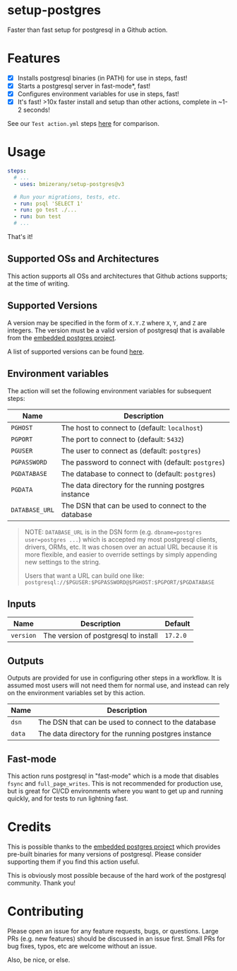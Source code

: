 # setup-postgres

Faster than fast setup for postgresql in a Github action.

# Features

- [x] Installs postgresql binaries (in PATH) for use in steps, fast!
- [x] Starts a postgresql server in fast-mode*, fast!
- [x] Configures environment variables for use in steps, fast!
- [x] It's fast! >10x faster install and setup than other actions, complete in ~1-2 seconds!

See our `Test action.yml` steps [here](https://github.com/bmizerany/setup-postgres/actions) for comparison.

# Usage

```yaml
steps:
  # ...
  - uses: bmizerany/setup-postgres@v3

  # Run your migrations, tests, etc.
  - run: psql 'SELECT 1'
  - run: go test ./...
  - run: bun test
  # ...
```

That's it!

## Supported OSs and Architectures

This action supports all OSs and architectures that Github actions supports; at
the time of writing.

## Supported Versions

A version may be specified in the form of `X.Y.Z` where `X`, `Y`, and `Z` are
integers. The version must be a valid version of postgresql that is available
from the [embedded postgres project](https://github.com/zonkyio/embedded-postgres).

A list of supported versions can be found [here](https://repo1.maven.org/maven2/io/zonky/test/postgres/embedded-postgres-binaries-linux-amd64/).

## Environment variables

The action will set the following environment variables for subsequent steps:

| Name | Description |
| --- | --- |
| `PGHOST` | The host to connect to (default: `localhost`) |
| `PGPORT` | The port to connect to (default: `5432`) |
| `PGUSER` | The user to connect as (default: `postgres`) |
| `PGPASSWORD` | The password to connect with (default: `postgres`) |
| `PGDATABASE` | The database to connect to (default: `postgres`) |
| `PGDATA` | The data directory for the running postgres instance |
| `DATABASE_URL` | The DSN that can be used to connect to the database |

> NOTE: `DATABASE_URL` is in the DSN form (e.g. `dbname=postgres user=postgres
> ...`) which is accepted my most postgresql clients, drivers, ORMs, etc. It
> was chosen over an actual URL because it is more flexible, and easier to
> override settings by simply appending new settings to the string.
>
> Users that want a URL can build one like: `postgresql://$PGUSER:$PGPASSWORD@$PGHOST:$PGPORT/$PGDATABASE`


## Inputs

| Name | Description | Default |
| --- | --- | --- |
| `version` | The version of postgresql to install | `17.2.0` |

## Outputs

Outputs are provided for use in configuring other steps in a workflow. It is
assumed most users will not need them for normal use, and instead can rely on
the environment variables set by this action.

| Name | Description |
| --- | --- |
| `dsn` | The DSN that can be used to connect to the database |
| `data` | The data directory for the running postgres instance |

## Fast-mode

This action runs postgresql in "fast-mode" which is a mode that disables `fsync`
and `full_page_writes`. This is not recommended for production use, but is great
for CI/CD environments where you want to get up and running quickly, and for
tests to run lightning fast.

# Credits

This is possible thanks to the [embedded postgres project](https://github.com/zonkyio/embedded-postgres)
which provides pre-built binaries for many versions of postgresql. Please
consider supporting them if you find this action useful.

This is obviously most possible because of the hard work of the postgresql
community. Thank you!

# Contributing

Please open an issue for any feature requests, bugs, or questions. Large PRs
(e.g. new features) should be discussed in an issue first. Small PRs for bug
fixes, typos, etc are welcome without an issue.

Also, be nice, or else.
